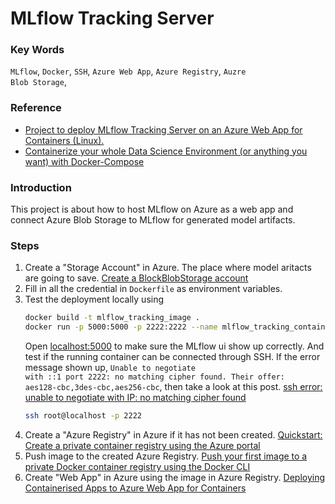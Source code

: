 # MLflow Tracking Server

### Key Words
<code>MLflow</code>, <code>Docker</code>, <code>SSH</code>, <code>Azure Web App</code>, <code>Azure Registry</code>, <code>Auzre Blob Storage</code>, 

### Reference
* [Project to deploy MLflow Tracking Server on an Azure Web App for Containers (Linux).](https://github.com/marvinbuss/mlflow-on-azure)
* [Containerize your whole Data Science Environment (or anything you want) with Docker-Compose](https://towardsdatascience.com/containerize-your-whole-data-science-environment-or-anything-you-want-with-docker-compose-e962b8ce8ce5)

### Introduction 
This project is about how to host MLflow on Azure as a web app and connect Azure Blob Storage to MLflow for generated model artifacts. 

### Steps
1. Create a "Storage Account" in Azure. The place where model aritacts are going to save. [Create a BlockBlobStorage account](https://docs.microsoft.com/en-us/azure/storage/blobs/storage-blob-create-account-block-blob?tabs=azure-portal)
2. Fill in all the credential in <code>Dockerfile</code> as environment variables.   
3. Test the deployment locally using 
    ```bash
    docker build -t mlflow_tracking_image .
    docker run -p 5000:5000 -p 2222:2222 --name mlflow_tracking_container  mlflow_tracking_image:latest
    ```   
    Open [localhost:5000](localhost:5000) to make sure the MLflow ui show up correctly. And test if the running container can be connected through SSH. If the error message shown up, <code>Unable to negotiate with ::1 port 2222: no matching cipher found. Their offer: aes128-cbc,3des-cbc,aes256-cbc</code>, then take a look at this post. [ssh error: unable to negotiate with IP: no matching cipher found](https://ma.ttias.be/ssh-error-unable-negotiate-ip-no-matching-cipher-found/)
    ```bash
    ssh root@localhost -p 2222
    ```
4. Create a "Azure Registry" in Azure if it has not been created. [Quickstart: Create a private container registry using the Azure portal](https://docs.microsoft.com/en-us/azure/container-registry/container-registry-get-started-portal)
5. Push image to the created Azure Registry. [Push your first image to a private Docker container registry using the Docker CLI](https://docs.microsoft.com/en-us/azure/container-registry/container-registry-get-started-docker-cli)
5. Create "Web App" in Azure using the image in Azure Registry. [Deploying Containerised Apps to Azure Web App for Containers](https://chrissainty.com/containerising-blazor-applications-with-docker-deploying-containerised-apps-to-azure-web-app-for-containers/)
